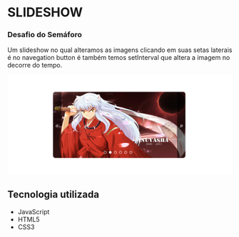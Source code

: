 <h1>SLIDESHOW</h1>

### Desafio do Semáforo
<p>
    Um slideshow no qual alteramos as imagens clicando em suas setas laterais é no navegation button é também      
    temos setInterval que altera a imagem no decorre do tempo.
</p>
<img src="img/slideshow.png" alt="slideshow">

## Tecnologia utilizada

- JavaScript
- HTML5
- CSS3
